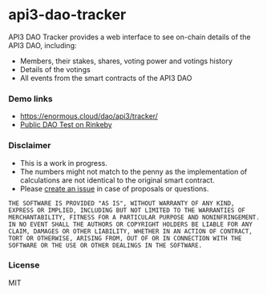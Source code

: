 # api3-dao-tracker

API3 DAO Tracker provides a web interface to see on-chain details of the API3 DAO, including:

- Members, their stakes, shares, voting power and votings history
- Details of the votings
- All events from the smart contracts of the API3 DAO

### Demo links

- https://enormous.cloud/dao/api3/tracker/
- [Public DAO Test on Rinkeby](https://enormous.cloud/dao/api3/tracker-rinkeby/)

### Disclaimer

- This is a work in progress. 
- The numbers might not match to the penny as the implementation of calculations are not identical to the original smart contract.
- Please [create an issue](https://github.com/EnormousCloud/api3-dao-tracker/issues) in case of proposals or questions.

`
THE SOFTWARE IS PROVIDED "AS IS", WITHOUT WARRANTY OF ANY KIND, EXPRESS OR IMPLIED, INCLUDING BUT NOT LIMITED TO THE WARRANTIES OF MERCHANTABILITY, FITNESS FOR A PARTICULAR PURPOSE AND NONINFRINGEMENT. IN NO EVENT SHALL THE AUTHORS OR COPYRIGHT HOLDERS BE LIABLE FOR ANY CLAIM, DAMAGES OR OTHER LIABILITY, WHETHER IN AN ACTION OF CONTRACT, TORT OR OTHERWISE, ARISING FROM, OUT OF OR IN CONNECTION WITH THE SOFTWARE OR THE USE OR OTHER DEALINGS IN THE SOFTWARE.
`

### License
MIT